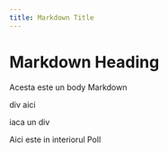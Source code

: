 ```yaml
---
title: Markdown Title
---
```


# Markdown Heading

Acesta este un body Markdown

div aici <div class="ceva"> iaca un div</div>


<Poll>
    Aici este in interiorul Poll
</Poll>